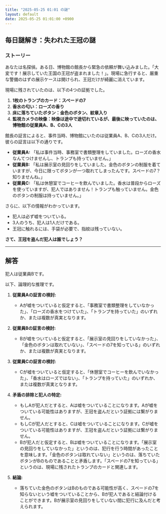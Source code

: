 ```yaml
---
title: "2025-05-25 01:01 の謎"
layout: default
date: 2025-05-25 01:01:00 +0900
---
```

## 毎日謎解き：失われた王冠の謎

### ストーリー

あなたは名探偵。ある日、博物館の館長から緊急の依頼が舞い込みました。「大変です！展示していた王国の王冠が盗まれました！」。現場に急行すると、厳重な警備のはずの展示ケースは開けられ、王冠だけが綺麗に消えています。

現場に残されていたのは、以下の4つの証拠でした。

1.  **1枚のトランプのカード：スペードの7**
2.  **香水の匂い：ローズの香り**
3.  **床に落ちていたボタン：金色のボタン、紋章入り**
4.  **監視カメラの映像：映像は途中で途切れているが、最後に映っていたのは、博物館の従業員A、B、Cの3人**

館長の証言によると、事件当時、博物館にいたのは従業員A、B、Cの3人だけ。彼らの証言は以下の通りです。

*   **従業員A:** 「私は事件当時、事務室で書類整理をしていました。ローズの香水なんてつけませんし、トランプも持っていません。」
*   **従業員B:** 「私は展示室の見回りをしていました。金色のボタンの制服を着ていますが、今日に限ってボタンが一つ取れてしまったんです。スペードの7？知りませんね。」
*   **従業員C:** 「私は休憩室でコーヒーを飲んでいました。香水は普段からローズを使っていますが、犯人ではありません！トランプも触っていません。金色のボタンの制服は持っていません。」

さらに、以下の情報がわかっています。

*   犯人は必ず嘘をついている。
*   3人のうち、犯人は1人だけである。
*   王冠に触れるには、手袋が必要で、指紋は残っていない。

**さて、王冠を盗んだ犯人は誰でしょう？**

---

## 解答

犯人は従業員Bです。

以下、論理的な推理です。

1.  **従業員Aの証言の検討:**

    *   Aが嘘をついていると仮定すると、「事務室で書類整理をしていなかった」、「ローズの香水をつけていた」、「トランプを持っていた」のいずれか、または複数が真実となります。

2.  **従業員Bの証言の検討:**

    *   Bが嘘をついていると仮定すると、「展示室の見回りをしていなかった」、「金色のボタンは取れていない」、「スペードの7を知っている」のいずれか、または複数が真実となります。

3.  **従業員Cの証言の検討:**

    *   Cが嘘をついていると仮定すると、「休憩室でコーヒーを飲んでいなかった」、「香水はローズではない」、「トランプを持っていた」のいずれか、または複数が真実となります。

4.  **矛盾の排除と犯人の特定:**

    *   もしAが犯人だとすると、Aは嘘をついていることになります。Aが嘘をついている可能性はありますが、王冠を盗んだという証拠には繋がりません。
    *   もしCが犯人だとすると、Cは嘘をついていることになります。Cが嘘をついている可能性はありますが、王冠を盗んだという証拠には繋がりません。
    *   Bが犯人だと仮定すると、Bは嘘をついていることになります。「展示室の見回りをしていなかった」というのは、犯行を行う時間があったことを意味します。「金色のボタンは取れていない」というのは、落ちていたボタンがBのものであることと矛盾します。「スペードの7を知っている」というのは、現場に残されたトランプのカードと関連します。

5.  **結論:**

    *   落ちていた金色のボタンはBのものである可能性が高く、スペードの7を知らないという嘘をついていることから、Bが犯人であると結論付けることができます。Bが展示室の見回りをしていない間に犯行に及んだと考えられます。
